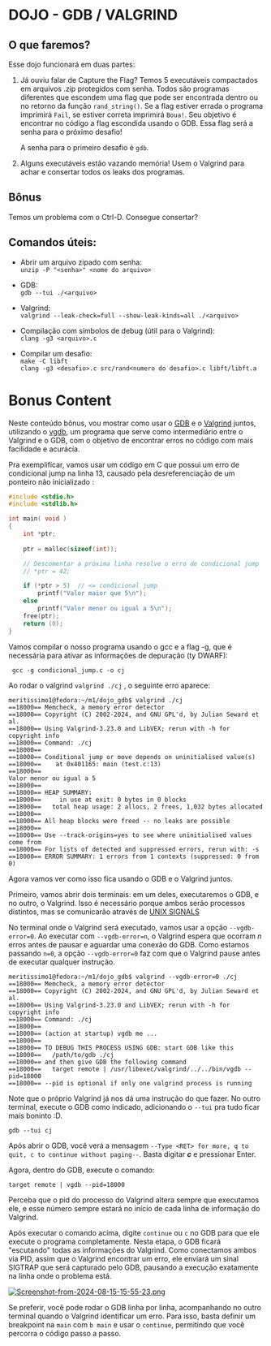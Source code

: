 # DOJO - GDB / VALGRIND

## O que faremos?
Esse dojo funcionará em duas partes: <br>
1. Já ouviu falar de Capture the Flag? Temos 5 executáveis compactados em arquivos .zip protegidos com senha. Todos são programas diferentes que escondem uma flag que pode ser encontrada dentro ou no retorno da função `rand_string()`. Se a flag estiver errada o programa imprimirá `Fail`, se estiver correta imprimirá `Boua!`. Seu objetivo é encontrar no código a flag escondida usando o GDB. Essa flag será a senha para o próximo desafio!

	A senha para o primeiro desafio é `gdb`.

2. Alguns executáveis estão vazando memória! Usem o Valgrind para achar e consertar todos os leaks dos programas.

## Bônus
Temos um problema com o Ctrl-D. Consegue consertar?

## Comandos úteis:
- Abrir um arquivo zipado com senha:
	<br>```unzip -P "<senha>" <nome do arquivo>```

- GDB:
	<br>```gdb --tui ./<arquivo>```

- Valgrind:
	<br>```valgrind --leak-check=full --show-leak-kinds=all ./<arquivo>```

- Compilação com símbolos de debug (útil para o Valgrind): <br>
	`clang -g3 <arquivo>.c`

- Compilar um desafio: <br>
	`make -C libft` <br>
  	`clang -g3 <desafio>.c src/rand<numero do desafio>.c libft/libft.a`



# Bonus Content 

Neste conteúdo bônus, vou mostrar como usar o [GDB](https://www.sourceware.org/gdb/) e o [Valgrind](https://valgrind.org/) juntos, utilizando o [vgdb](https://valgrind.org/docs/manual/manual-core-adv.html#manual-core-adv.vgdb), um programa que serve como intermediário entre o Valgrind e o GDB, com o objetivo de encontrar erros no código com mais facilidade e acurácia.

Pra exemplificar, vamos usar um código em C que possui um erro de condicional jump na linha 13, causado pela desreferenciação de um ponteiro não inicializado :

```C
#include <stdio.h>
#include <stdlib.h>

int main( void )
{
    int *ptr;
    
    ptr = malloc(sizeof(int));

    // Descomentar a próxima linha resolve o erro de condicional jump
    // *ptr = 42;

    if (*ptr > 5)  // <= condicional jump
        printf("Valor maior que 5\n");
    else
        printf("Valor menor ou igual a 5\n");
    free(ptr);
    return (0);
}
```

Vamos compilar o nosso programa usando o gcc e a flag -g, que é necessária para ativar as informações de depuração (ty DWARF):

` gcc -g condicional_jump.c -o cj`

Ao rodar o valgrind ``valgrind ./cj`` , o seguinte erro aparece:

```
meritissimo1@fedora:~/m1/dojo_gdb$ valgrind ./cj
==18000== Memcheck, a memory error detector
==18000== Copyright (C) 2002-2024, and GNU GPL'd, by Julian Seward et al.
==18000== Using Valgrind-3.23.0 and LibVEX; rerun with -h for copyright info
==18000== Command: ./cj
==18000== 
==18000== Conditional jump or move depends on uninitialised value(s)
==18000==    at 0x401165: main (test.c:13)
==18000== 
Valor menor ou igual a 5
==18000== 
==18000== HEAP SUMMARY:
==18000==     in use at exit: 0 bytes in 0 blocks
==18000==   total heap usage: 2 allocs, 2 frees, 1,032 bytes allocated
==18000== 
==18000== All heap blocks were freed -- no leaks are possible
==18000== 
==18000== Use --track-origins=yes to see where uninitialised values come from
==18000== For lists of detected and suppressed errors, rerun with: -s
==18000== ERROR SUMMARY: 1 errors from 1 contexts (suppressed: 0 from 0) 
```
Agora vamos ver como isso fica usando o GDB e o Valgrind juntos.

Primeiro, vamos abrir dois terminais: em um deles, executaremos o GDB, e no outro, o Valgrind. Isso é necessário porque ambos serão processos distintos, mas se comunicarão através de [UNIX SIGNALS](https://www.man7.org/linux/man-pages/man7/signal.7.html) 

No terminal onde o Valgrind será executado, vamos usar a opção `--vgdb-error=0`. Ao executar com `--vgdb-error=n`, o Valgrind espera que ocorram _n_ erros antes de pausar e aguardar uma conexão do GDB. Como estamos passando `n=0`, a opção `--vgdb-error=0` faz com que o Valgrind pause antes de executar qualquer instrução.

``` 
meritissimo1@fedora:~/m1/dojo_gdb$ valgrind --vgdb-error=0 ./cj
==18000== Memcheck, a memory error detector
==18000== Copyright (C) 2002-2024, and GNU GPL'd, by Julian Seward et al.
==18000== Using Valgrind-3.23.0 and LibVEX; rerun with -h for copyright info
==18000== Command: ./cj
==18000== 
==18000== (action at startup) vgdb me ... 
==18000== 
==18000== TO DEBUG THIS PROCESS USING GDB: start GDB like this
==18000==   /path/to/gdb ./cj
==18000== and then give GDB the following command
==18000==   target remote | /usr/libexec/valgrind/../../bin/vgdb --pid=18000
==18000== --pid is optional if only one valgrind process is running

```
Note que o próprio Valgrind já nos dá uma instrução do que fazer. No outro terminal, execute o GDB como indicado, adicionando o `--tui` pra tudo ficar mais boninto :D.

`gdb --tui cj`

Após abrir o GDB, você verá a mensagem `--Type <RET> for more, q to quit, c to continue without paging--`. Basta digitar ***c*** e pressionar Enter.

Agora, dentro do GDB, execute o comando:

``target remote | vgdb --pid=18000 `` 

Perceba que o pid do processo do Valgrind altera sempre que executamos ele, e esse número sempre estará no início de cada linha de informação do Valgrind.

Após executar o comando acima, digite `continue` ou `c` no GDB para que ele execute o programa completamente. Nesta etapa, o GDB ficará "escutando" todas as informações do Valgrind. Como conectamos ambos via PID, assim que o Valgrind encontrar um erro, ele enviará um sinal SIGTRAP que será capturado pelo GDB, pausando a execução exatamente na linha onde o problema está.

[![Screenshot-from-2024-08-15-15-55-23.png](https://i.postimg.cc/wjCBY5rz/Screenshot-from-2024-08-15-15-55-23.png)](https://postimg.cc/9DB2G9Vg)

Se preferir, você pode rodar o GDB linha por linha, acompanhando no outro terminal quando o Valgrind identificar um erro. Para isso, basta definir um breakpoint na `main` com `b main` e usar o `continue`, permitindo que você percorra o código passo a passo.
